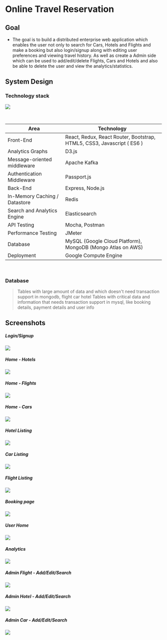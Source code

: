<link rel="stylesheet" href="readme-src/modest.css">

# Online Travel Reservation

## Goal

* The goal is to build a distributed enterprise web application which enables the user not only to search for Cars, Hotels and Flights and make a booking but also login/signup along with editing user preferences and viewing travel history. As well as create a Admin side which can be used to add/edit/delete Flights, Cars and Hotels and also be able to delete the user and view the analytics/statistics.

## System Design

### Technology stack

![](readme-src/2.png)

<br/>
<table>
<thead>
<tr>
<th>Area</th>
<th>Technology</th>
</tr>
</thead>
<tbody>
	<tr>
		<td>Front-End</td>
		<td>React, Redux, React Router, Bootstrap, HTML5, CSS3, Javascript ( ES6 )</td>
	</tr>
	<tr>
		<td>Analytics Graphs</td>
		<td>D3.js</td>
	</tr>
	<tr>
		<td>Message-oriented middleware</td>
		<td>Apache Kafka</td>
	</tr>
	<tr>
		<td>Authentication Middleware</td>
		<td>Passport.js</td>
	</tr>
	<tr>
		<td>Back-End</td>
		<td>Express, Node.js</td>
	</tr>
	<tr>
		<td>In-Memory Caching / Datastore</td>
		<td>Redis</td>
	</tr>
	<tr>
		<td>Search and Analytics Engine</td>
		<td>Elasticsearch</td>
	</tr>
	<tr>
		<td>API Testing</td>
		<td>Mocha, Postman</td>
	</tr>
	<tr>
		<td>Performance Testing</td>
		<td>JMeter</td>
	</tr>
	<tr>
		<td>Database</td>
		<td>MySQL (Google Cloud Platform), MongoDB (Mongo Atlas on AWS)</td>
	</tr>
    <tr>
		<td>Deployment</td>
		<td>Google Compute Engine</td>
	</tr>
</tbody>
</table>
<br/>

### Database
> Tables with large amount of data and which doesn't need transaction support in mongodb, flight car hotel
Tables with critical data and information that needs transaction support in mysql, like booking details, payment details and user info


## Screenshots

##### Login/Signup

![](readme-src/signup.png)

##### Home - Hotels

![](readme-src/home1.png)

##### Home - Flights

![](readme-src/home2.png)

##### Home - Cars

![](readme-src/home3.png)

##### Hotel Listing

![](readme-src/hotel.png)

##### Car Listing

![](readme-src/car.png)

##### Flight Listing

![](readme-src/flight.png)

##### Booking page

![](readme-src/booking.png)

##### User Home

![](readme-src/userhome.png)

##### Analytics

![](readme-src/analytics.jpg)

##### Admin Flight - Add/Edit/Search

![](readme-src/adminflight.png)

##### Admin Hotel - Add/Edit/Search

![](readme-src/adminhotel.png)

##### Admin Car - Add/Edit/Search

![](readme-src/admincar.png)
